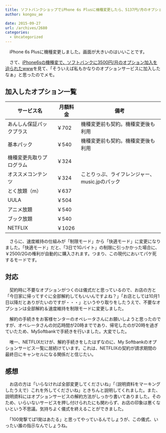 ```yaml
---
title: ソフトバンクショップでiPhone 6s Plusに機種変更したら、5137円/月のオプションが付いた
author: kongou_ae
date: 2015-09-27
url: /archives/2680
categories:
  - Uncategorized
---
```


　iPhone 6s Plusに機種変更しました。画面が大きいのはいいことです。
 
 　さて、[iPhone6sの機種変で、ソフトバンクに3500円/月のオプション加入を迫られたwww](http://akimotoshoji.blog.jp/archives/51481475.html)を見て、「そういえば私もかなりのオプションサービスに加入したなぁ」と思ったのでメモ。

## 加入したオプション一覧

| サービス名 | 月額料金 |備考|
|--------|--------|---|
| あんしん保証パックプラス       |  ￥702      |機種変更前も契約。機種変更後も利用|
|基本パック|￥540|機種変更前も契約。機種変更後も利用|
|機種変更先取りプログラム|￥324||
|オススメコンテンツ|￥324|ことりっぷ、ライフレンジャー、music.jpのパック|
|とく放題（m）|￥637||
|UULA|￥504||
|アニメ放題|￥540||
|ブック放題|￥540||
|NETFLIX|￥1026||

　さらに、速度維持の仕組みが「制限モード」から「快適モード」に変更になりました。「快適モード」だと、「3日で1Gバイト」の制限に引っかかった場合に、￥2500/2Gの権利が自動的に購入されます。つまり、この現代においてパケ死するモードです。

## 対応

　契約時に不要なオプションがつくのは儀式だと思っているので、お店の方と「今日家に帰ってすぐに全部解約してもいいんですよね？」「お店としては10月1日以降だとありがたいのですが・・・」というやり取りをしたうえで、不要なオプションは全部解約＆速度維持を制限モードに変更しました。
 
　解約の手続きをお客様センターのオペレータさんにお願いしようと思ったのですが、オペレータさんの対応時間が20時までであり、帰宅したのが20時を過ぎていたため、MySoftbankで手続きを行いました。大変でした。
 
　唯一、NETFLIXだけが、解約手続きをしたはずなのに、My Softbankのオプションサービス一覧に居続けています。これは、NETFLIXの契約が請求期間の最終日にキャンセルになる関係だと信じたい。

## 感想

　お店の方は「いらなければ全部変更してくださいね」「（説明資料をマーキングしたうえで）これを外してくださいね」ときちんと説明してくれました。また、説明資料にはオプションサービスの解約方法がしっかり書いてありました。そのため、いらいないサービスを押し付けられたにも関わらず、お店の印象は悪くないという不思議。気持ちよく儀式を終えることができました。
 
　「100発撃てば1発はあたる」と思ってやっているんでしょうが、この儀式、いったい誰の指示なんでしょうね。